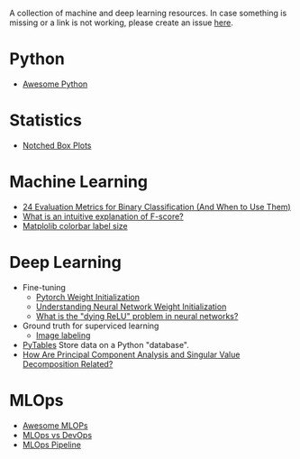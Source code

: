A collection of machine and deep learning resources. In case something is missing or a link is not working, please create an issue [here](https://github.com/vpapaioannou/machine_deep_learning_resources/issues).

# Python

- [Awesome Python](https://github.com/vinta/awesome-python)

# Statistics

- [Notched Box Plots](https://sites.google.com/site/davidsstatistics/davids-statistics/notched-box-plots)

# Machine Learning

- [24 Evaluation Metrics for Binary Classification (And When to Use Them)](https://neptune.ai/blog/evaluation-metrics-binary-classification?utm_campaign=blog-evaluation-metrics-binary-classification&utm_content=blog&utm_medium=answer&utm_source=quora)
- [What is an intuitive explanation of F-score?](https://www.quora.com/What-is-an-intuitive-explanation-of-F-score?share=1)
- [Matplolib colorbar label size](https://matplotlib.org/3.1.1/api/_as_gen/matplotlib.axes.Axes.tick_params.html)

# Deep Learning

- Fine-tuning
  - [Pytorch Weight Initialization](https://stackoverflow.com/questions/49433936/how-to-initialize-weights-in-pytorch)
  - [Understanding Neural Network Weight Initialization](https://intoli.com/blog/neural-network-initialization/)
  - [What is the "dying ReLU" problem in neural networks?](https://datascience.stackexchange.com/questions/5706/what-is-the-dying-relu-problem-in-neural-networks)
- Ground truth for superviced learning
  - [Image labeling](https://github.com/wkentaro/labelme)
- [PyTables](https://www.machinelearninguru.com/deep_learning/data_preparation/hdf5/hdf5.html) Store data on a Python "database".
- [How Are Principal Component Analysis and Singular Value Decomposition Related?](https://intoli.com/blog/pca-and-svd/)
    
# MLOps

- [Awesome MLOPs](https://github.com/kelvins/awesome-mlops)
- [MLOps vs DevOps](https://aws.amazon.com/what-is/mlops/)
- [MLOps Pipeline](https://github.com/vpapaioannou/machine_deep_learning_resources/blob/main/3-ML-Lifecycle-Detail.jpg)
